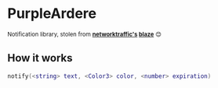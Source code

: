# PurpleArdere
<sub>Notification library, stolen from **[networktraffic's](https://github.com/networktraffic) [blaze](https://github.com/networktraffic/blaze)** 😊</sub>

## How it works
```lua
notify(<string> text, <Color3> color, <number> expiration)
```
